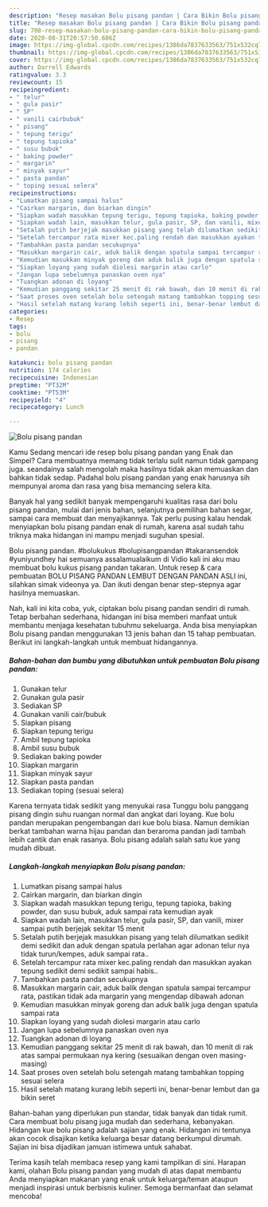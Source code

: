 ```yaml
---
description: "Resep masakan Bolu pisang pandan | Cara Bikin Bolu pisang pandan Yang Mudah Dan Praktis"
title: "Resep masakan Bolu pisang pandan | Cara Bikin Bolu pisang pandan Yang Mudah Dan Praktis"
slug: 708-resep-masakan-bolu-pisang-pandan-cara-bikin-bolu-pisang-pandan-yang-mudah-dan-praktis
date: 2020-08-31T20:57:50.686Z
image: https://img-global.cpcdn.com/recipes/1386da7837633563/751x532cq70/bolu-pisang-pandan-foto-resep-utama.jpg
thumbnail: https://img-global.cpcdn.com/recipes/1386da7837633563/751x532cq70/bolu-pisang-pandan-foto-resep-utama.jpg
cover: https://img-global.cpcdn.com/recipes/1386da7837633563/751x532cq70/bolu-pisang-pandan-foto-resep-utama.jpg
author: Darrell Edwards
ratingvalue: 3.3
reviewcount: 15
recipeingredient:
- " telur"
- " gula pasir"
- " SP"
- " vanili cairbubuk"
- " pisang"
- " tepung terigu"
- " tepung tapioka"
- " susu bubuk"
- " baking powder"
- " margarin"
- " minyak sayur"
- " pasta pandan"
- " toping sesuai selera"
recipeinstructions:
- "Lumatkan pisang sampai halus"
- "Cairkan margarin, dan biarkan dingin"
- "Siapkan wadah masukkan tepung terigu, tepung tapioka, baking powder, dan susu bubuk, aduk sampai rata kemudian ayak"
- "Siapkan wadah lain, masukkan telur, gula pasir, SP, dan vanili, mixer sampai putih berjejak sekitar 15 menit"
- "Setalah putih berjejak masukkan pisang yang telah dilumatkan sedikit demi sedikit dan aduk dengan spatula perlahan agar adonan telur nya tidak turun/kempes, aduk sampai rata.."
- "Setelah tercampur rata mixer kec.paling rendah dan masukkan ayakan tepung sedikit demi sedikit sampai habis.."
- "Tambahkan pasta pandan secukupnya"
- "Masukkan margarin cair, aduk balik dengan spatula sampai tercampur rata, pastikan tidak ada margarin yang mengendap dibawah adonan"
- "Kemudian masukkan minyak goreng dan aduk balik juga dengan spatula sampai rata"
- "Siapkan loyang yang sudah diolesi margarin atau carlo"
- "Jangan lupa sebelumnya panaskan oven nya"
- "Tuangkan adonan di loyang"
- "Kemudian panggang sekitar 25 menit di rak bawah, dan 10 menit di rak atas sampai permukaan nya kering (sesuaikan dengan oven masing-masing)"
- "Saat proses oven setelah bolu setengah matang tambahkan topping sesuai selera"
- "Hasil setelah matang kurang lebih seperti ini, benar-benar lembut dan ga bikin seret"
categories:
- Resep
tags:
- bolu
- pisang
- pandan

katakunci: bolu pisang pandan 
nutrition: 174 calories
recipecuisine: Indonesian
preptime: "PT32M"
cooktime: "PT53M"
recipeyield: "4"
recipecategory: Lunch

---
```



![Bolu pisang pandan](https://img-global.cpcdn.com/recipes/1386da7837633563/751x532cq70/bolu-pisang-pandan-foto-resep-utama.jpg)

Kamu Sedang mencari ide resep bolu pisang pandan yang Enak dan Simpel? Cara membuatnya memang tidak terlalu sulit namun tidak gampang juga. seandainya salah mengolah maka hasilnya tidak akan memuaskan dan bahkan tidak sedap. Padahal bolu pisang pandan yang enak harusnya sih mempunyai aroma dan rasa yang bisa memancing selera kita.

Banyak hal yang sedikit banyak mempengaruhi kualitas rasa dari bolu pisang pandan, mulai dari jenis bahan, selanjutnya pemilihan bahan segar, sampai cara membuat dan menyajikannya. Tak perlu pusing kalau hendak menyiapkan bolu pisang pandan enak di rumah, karena asal sudah tahu triknya maka hidangan ini mampu menjadi suguhan spesial.

Bolu pisang pandan. #bolukukus #bolupisangpandan #takaransendok #yuniyundhey hai semuanya assalamualaikum di Vidio kali ini aku mau membuat bolu kukus pisang pandan takaran. Untuk resep &amp; cara pembuatan BOLU PISANG PANDAN LEMBUT DENGAN PANDAN ASLI ini, silahkan simak videonya ya. Dan ikuti dengan benar step-stepnya agar hasilnya memuaskan.


Nah, kali ini kita coba, yuk, ciptakan bolu pisang pandan sendiri di rumah. Tetap berbahan sederhana, hidangan ini bisa memberi manfaat untuk membantu menjaga kesehatan tubuhmu sekeluarga. Anda bisa menyiapkan Bolu pisang pandan menggunakan 13 jenis bahan dan 15 tahap pembuatan. Berikut ini langkah-langkah untuk membuat hidangannya.

<!--inarticleads1-->

##### Bahan-bahan dan bumbu yang dibutuhkan untuk pembuatan Bolu pisang pandan:

1. Gunakan  telur
1. Gunakan  gula pasir
1. Sediakan  SP
1. Gunakan  vanili cair/bubuk
1. Siapkan  pisang
1. Siapkan  tepung terigu
1. Ambil  tepung tapioka
1. Ambil  susu bubuk
1. Sediakan  baking powder
1. Siapkan  margarin
1. Siapkan  minyak sayur
1. Siapkan  pasta pandan
1. Sediakan  toping (sesuai selera)


Karena ternyata tidak sedikit yang menyukai rasa Tunggu bolu panggang pisang dingin suhu ruangan normal dan angkat dari loyang. Kue bolu pandan merupakan pengembangan dari kue bolu biasa. Namun demikian berkat tambahan warna hijau pandan dan beraroma pandan jadi tambah lebih cantik dan enak rasanya. Bolu pisang adalah salah satu kue yang mudah dibuat. 

<!--inarticleads2-->

##### Langkah-langkah menyiapkan Bolu pisang pandan:

1. Lumatkan pisang sampai halus
1. Cairkan margarin, dan biarkan dingin
1. Siapkan wadah masukkan tepung terigu, tepung tapioka, baking powder, dan susu bubuk, aduk sampai rata kemudian ayak
1. Siapkan wadah lain, masukkan telur, gula pasir, SP, dan vanili, mixer sampai putih berjejak sekitar 15 menit
1. Setalah putih berjejak masukkan pisang yang telah dilumatkan sedikit demi sedikit dan aduk dengan spatula perlahan agar adonan telur nya tidak turun/kempes, aduk sampai rata..
1. Setelah tercampur rata mixer kec.paling rendah dan masukkan ayakan tepung sedikit demi sedikit sampai habis..
1. Tambahkan pasta pandan secukupnya
1. Masukkan margarin cair, aduk balik dengan spatula sampai tercampur rata, pastikan tidak ada margarin yang mengendap dibawah adonan
1. Kemudian masukkan minyak goreng dan aduk balik juga dengan spatula sampai rata
1. Siapkan loyang yang sudah diolesi margarin atau carlo
1. Jangan lupa sebelumnya panaskan oven nya
1. Tuangkan adonan di loyang
1. Kemudian panggang sekitar 25 menit di rak bawah, dan 10 menit di rak atas sampai permukaan nya kering (sesuaikan dengan oven masing-masing)
1. Saat proses oven setelah bolu setengah matang tambahkan topping sesuai selera
1. Hasil setelah matang kurang lebih seperti ini, benar-benar lembut dan ga bikin seret


Bahan-bahan yang diperlukan pun standar, tidak banyak dan tidak rumit. Cara membuat bolu pisang juga mudah dan sederhana, kebanyakan. Hidangan kue bolu pisang adalah sajian yang enak. Hidangan ini tentunya akan cocok disajikan ketika keluarga besar datang berkumpul dirumah. Sajian ini bisa dijadikan jamuan istimewa untuk sahabat. 

Terima kasih telah membaca resep yang kami tampilkan di sini. Harapan kami, olahan Bolu pisang pandan yang mudah di atas dapat membantu Anda menyiapkan makanan yang enak untuk keluarga/teman ataupun menjadi inspirasi untuk berbisnis kuliner. Semoga bermanfaat dan selamat mencoba!
